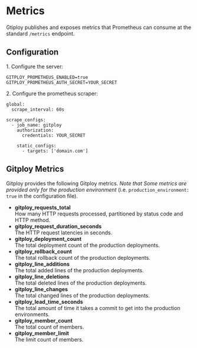 # Metrics

Gtiploy publishes and exposes metrics that Prometheus can consume at the standard `/metrics` endpoint. 

## Configuration

1\. Configure the server:

```
GITPLOY_PROMETHEUS_ENABLED=true
GITPLOY_PROMETHEUS_AUTH_SECRET=YOUR_SECRET
```

2\. Configure the prometheus scraper:

```
global:
  scrape_interval: 60s

scrape_configs:
  - job_name: gitploy
    authorization:
      credentials: YOUR_SECRET

    static_configs:
      - targets: ['domain.com']
```

## Gitploy Metrics

Gitploy provides the following Gitploy metrics. *Note that Some metrics are provided only for the production environment* (i.e. `production_environment: true` in the configuration file).

* **gitploy_requests_total** <br/> How many HTTP requests processed, partitioned by status code and HTTP method.
* **gitploy_request_duration_seconds**<br/> The HTTP request latencies in seconds.
* **gitploy_deployment_count** <br/> The total deployment count of the production deployments.
* **gitploy_rollback_count**<br/> The total rollback count of the production deployments.
* **gitploy_line_additions**<br/> The total added lines of the production deployments.
* **gitploy_line_deletions**<br/> The total deleted lines of the production deployments.
* **gitploy_line_changes**<br/> The total changed lines of the production deployments.
* **gitploy_lead_time_seconds**<br/> The total amount of time it takes a commit to get into the production environments.
* **gitploy_member_count**<br/> The total count of members.
* **gitploy_member_limit**<br/> The limit count of members.
